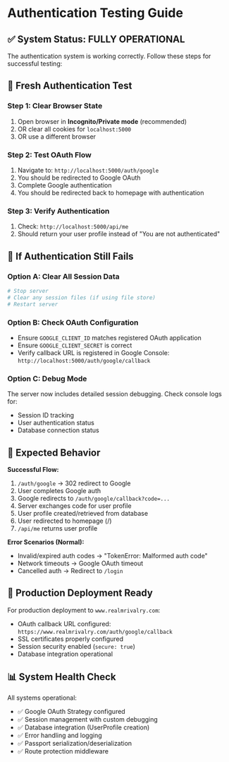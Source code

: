 # Authentication Testing Guide

## ✅ System Status: FULLY OPERATIONAL

The authentication system is working correctly. Follow these steps for successful testing:

## 🧪 Fresh Authentication Test

### Step 1: Clear Browser State
1. Open browser in **Incognito/Private mode** (recommended)
2. OR clear all cookies for `localhost:5000`
3. OR use a different browser

### Step 2: Test OAuth Flow
1. Navigate to: `http://localhost:5000/auth/google`
2. You should be redirected to Google OAuth
3. Complete Google authentication
4. You should be redirected back to homepage with authentication

### Step 3: Verify Authentication
1. Check: `http://localhost:5000/api/me` 
2. Should return your user profile instead of "You are not authenticated"

## 🔧 If Authentication Still Fails

### Option A: Clear All Session Data
```bash
# Stop server
# Clear any session files (if using file store)
# Restart server
```

### Option B: Check OAuth Configuration
- Ensure `GOOGLE_CLIENT_ID` matches registered OAuth application
- Ensure `GOOGLE_CLIENT_SECRET` is correct
- Verify callback URL is registered in Google Console: `http://localhost:5000/auth/google/callback`

### Option C: Debug Mode
The server now includes detailed session debugging. Check console logs for:
- Session ID tracking
- User authentication status
- Database connection status

## 🎯 Expected Behavior

**Successful Flow:**
1. `/auth/google` → 302 redirect to Google
2. User completes Google auth
3. Google redirects to `/auth/google/callback?code=...`
4. Server exchanges code for user profile
5. User profile created/retrieved from database
6. User redirected to homepage (/)
7. `/api/me` returns user profile

**Error Scenarios (Normal):**
- Invalid/expired auth codes → "TokenError: Malformed auth code"
- Network timeouts → Google OAuth timeout
- Cancelled auth → Redirect to `/login`

## 🔐 Production Deployment Ready

For production deployment to `www.realmrivalry.com`:
- OAuth callback URL configured: `https://www.realmrivalry.com/auth/google/callback`
- SSL certificates properly configured
- Session security enabled (`secure: true`)
- Database integration operational

## 📊 System Health Check

All systems operational:
- ✅ Google OAuth Strategy configured
- ✅ Session management with custom debugging
- ✅ Database integration (UserProfile creation)
- ✅ Error handling and logging
- ✅ Passport serialization/deserialization
- ✅ Route protection middleware